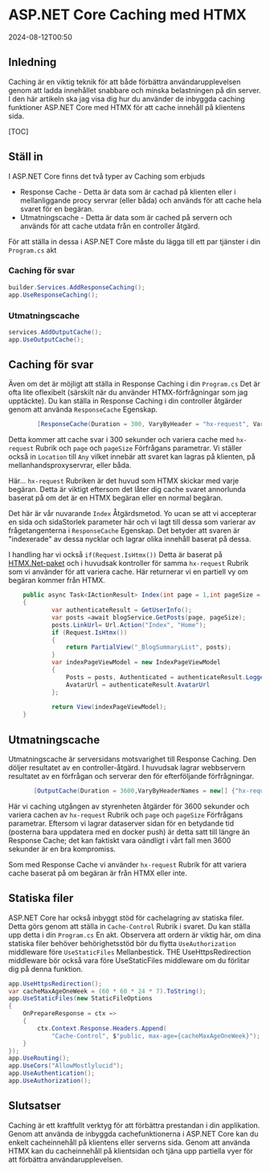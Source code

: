 # ASP.NET Core Caching med HTMX

<!--category-- ASP.NET, HTMX -->
<datetime class="hidden">2024-08-12T00:50</datetime>

## Inledning

Caching är en viktig teknik för att både förbättra användarupplevelsen genom att ladda innehållet snabbare och minska belastningen på din server. I den här artikeln ska jag visa dig hur du använder de inbyggda caching funktioner ASP.NET Core med HTMX för att cache innehåll på klientens sida.

[TOC]

## Ställ in

I ASP.NET Core finns det två typer av Caching som erbjuds

- Response Cache - Detta är data som är cachad på klienten eller i mellanliggande procy servrar (eller båda) och används för att cache hela svaret för en begäran.
- Utmatningscache - Detta är data som är cached på servern och används för att cache utdata från en controller åtgärd.

För att ställa in dessa i ASP.NET Core måste du lägga till ett par tjänster i din `Program.cs` akt

### Caching för svar

```csharp
builder.Services.AddResponseCaching();
app.UseResponseCaching();
```

### Utmatningscache

```csharp
services.AddOutputCache();
app.UseOutputCache();
```

## Caching för svar

Även om det är möjligt att ställa in Response Caching i din `Program.cs` Det är ofta lite oflexibelt (särskilt när du använder HTMX-förfrågningar som jag upptäckte). Du kan ställa in Response Caching i din controller åtgärder genom att använda `ResponseCache` Egenskap.

```csharp
        [ResponseCache(Duration = 300, VaryByHeader = "hx-request", VaryByQueryKeys = new[] {"page", "pageSize"}, Location = ResponseCacheLocation.Any)]
```

Detta kommer att cache svar i 300 sekunder och variera cache med `hx-request` Rubrik och `page` och `pageSize` Förfrågans parametrar. Vi ställer också in `Location` till `Any` vilket innebär att svaret kan lagras på klienten, på mellanhandsproxyservrar, eller båda.

Här... `hx-request` Rubriken är det huvud som HTMX skickar med varje begäran. Detta är viktigt eftersom det låter dig cache svaret annorlunda baserat på om det är en HTMX begäran eller en normal begäran.

Det här är vår nuvarande `Index` Åtgärdsmetod. Yo ucan se att vi accepterar en sida och sidaStorlek parameter här och vi lagt till dessa som varierar av frågetangenterna i `ResponseCache` Egenskap. Det betyder att svaren är "indexerade" av dessa nycklar och lagrar olika innehåll baserat på dessa.

I handling har vi också `if(Request.IsHtmx())` Detta är baserat på [HTMX.Net-paket](https://github.com/khalidabuhakmeh/Htmx.Net)  och i huvudsak kontroller för samma `hx-request` Rubrik som vi använder för att variera cache. Här returnerar vi en partiell vy om begäran kommer från HTMX.

```csharp
    public async Task<IActionResult> Index(int page = 1,int pageSize = 5)
    {
            var authenticateResult = GetUserInfo();
            var posts =await blogService.GetPosts(page, pageSize);
            posts.LinkUrl= Url.Action("Index", "Home");
            if (Request.IsHtmx())
            {
                return PartialView("_BlogSummaryList", posts);
            }
            var indexPageViewModel = new IndexPageViewModel
            {
                Posts = posts, Authenticated = authenticateResult.LoggedIn, Name = authenticateResult.Name,
                AvatarUrl = authenticateResult.AvatarUrl
            };
            
            return View(indexPageViewModel);
    }
```

## Utmatningscache

Utmatningscache är serversidans motsvarighet till Response Caching. Den döljer resultatet av en controller-åtgärd. I huvudsak lagrar webbservern resultatet av en förfrågan och serverar den för efterföljande förfrågningar.

```csharp
       [OutputCache(Duration = 3600,VaryByHeaderNames = new[] {"hx-request"},VaryByQueryKeys = new[] {"page", "pageSize"})]
```

Här vi caching utgången av styrenheten åtgärder för 3600 sekunder och variera cachen av `hx-request` Rubrik och `page` och `pageSize` Förfrågans parametrar.
Eftersom vi lagrar dataserver sidan för en betydande tid (posterna bara uppdatera med en docker push) är detta satt till längre än Response Cache; det kan faktiskt vara oändligt i vårt fall men 3600 sekunder är en bra kompromiss.

Som med Response Cache vi använder `hx-request` Rubrik för att variera cache baserat på om begäran är från HTMX eller inte.

## Statiska filer

ASP.NET Core har också inbyggt stöd för cachelagring av statiska filer. Detta görs genom att ställa in `Cache-Control` Rubrik i svaret. Du kan ställa upp detta i din `Program.cs` En akt.
Observera att ordern är viktig här, om dina statiska filer behöver behörighetsstöd bör du flytta `UseAuthorization` middleware före `UseStaticFiles` Mellanbestick. THE UseHttpsRedirection middleware bör också vara före UseStaticFiles middleware om du förlitar dig på denna funktion.

```csharp
app.UseHttpsRedirection();
var cacheMaxAgeOneWeek = (60 * 60 * 24 * 7).ToString();
app.UseStaticFiles(new StaticFileOptions
{
    OnPrepareResponse = ctx =>
    {
        ctx.Context.Response.Headers.Append(
            "Cache-Control", $"public, max-age={cacheMaxAgeOneWeek}");
    }
});
app.UseRouting();
app.UseCors("AllowMostlylucid");
app.UseAuthentication();
app.UseAuthorization();
```

## Slutsatser

Caching är ett kraftfullt verktyg för att förbättra prestandan i din applikation. Genom att använda de inbyggda cachefunktionerna i ASP.NET Core kan du enkelt cacheinnehåll på klientens eller serverns sida. Genom att använda HTMX kan du cacheinnehåll på klientsidan och tjäna upp partiella vyer för att förbättra användarupplevelsen.